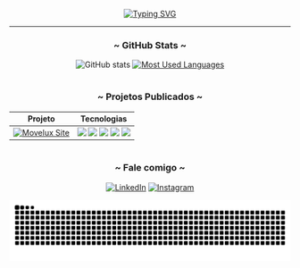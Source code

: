 <div align="center">
  
[![Typing SVG](https://readme-typing-svg.demolab.com?font=Fira+Code&size=40&pause=1000&color=16BDE4&width=500&height=100&lines=Boas+vindas!+%3C%2F%F0%9F%A4%99%3E)](https://git.io/typing-svg)

</div>

---

<div style="text-align: center;" align="center">
  <h3>~ GitHub Stats ~</h3>
  <img src="https://github-readme-stats-git-masterrstaa-rickstaa.vercel.app/api?username=renancassi&hide_title=true&show_icons=true&include_all_commits=false&count_private=true&line_height=25&hide=issues&bg_color=000&title_color=16BDE4FF&text_color=FFF&border_radius=3&border_color=16BDE4FF&icon_color=16BDE4FF&theme=jolly" alt="GitHub stats">

  <a href="https://github.com/renancassi/github-readme-stats">
    <img src="https://github-readme-stats-git-masterrstaa-rickstaa.vercel.app/api/top-langs/?username=renancassi&line_height=10&card_width=290&layout=compact&hide_title=false&count_private=true&langs_count=4&show_icons=true&title_color=16BDE4FF&hide=html,scss,less&bg_color=000&text_color=8B8B8B&border_radius=3&border_color=16BDE4FF&count_private=true" alt="Most Used Languages">
  </a>
</div>


#

<div align="center">
  <h3>~ Projetos Publicados ~</h3>
  
| Projeto                                         | Tecnologias    |
|-------------------------------------------------|----------------|
|<a href="https://movelux.vercel.app/" target="_blank"><img src="https://img.shields.io/badge/Movelux-000?style=for-the-badge&logo=vercel&logoColor=16BDE4&color=000" alt="Movelux Site" /></a>|<img src="https://img.shields.io/badge/Vercel-000?style=for-the-badge&logo=vercel&logoColor=white"/>  <img src="https://img.shields.io/badge/Next.js-000?style=for-the-badge&logo=next.js&logoColor=white" />  <img src="https://img.shields.io/badge/React-000?style=for-the-badge&logo=react&logoColor=61DAFB" />  <!--<br/>--><img src="https://img.shields.io/badge/TypeScript-000?style=for-the-badge&logo=typescript&logoColor=3178C6" /> <img src="https://img.shields.io/badge/Firebase-000?style=for-the-badge&logo=firebase&logoColor=FFC400"/>|
  <p>
  </p>
</div>

#

<div align="center">
<h3 align="center">~ Fale comigo ~</h3>

[![LinkedIn](https://img.shields.io/badge/-LinkedIn-000?style=for-the-badge&logo=linkedin&logoColor=FF00F6&color:FFF)](https://www.linkedin.com/in/renan-victor-borges-cassi-dos-santos/)
[![Instagram](https://img.shields.io/badge/-Instagram-000?style=for-the-badge&logo=instagram&logoColor=FF00F6&color:FFF)](https://www.instagram.com/renanzera.png/)

<div align="center">


<picture align="center">
  <source media="(prefers-color-scheme: light)" srcset="https://raw.githubusercontent.com/renancassi/renancassi/output/github-contribution-grid-snake-dark.svg">
  <source media="(prefers-color-scheme: dark)" srcset="https://raw.githubusercontent.com/renancassi/renancassi/output/github-contribution-grid-snake-dark.svg">
  <img align="center" alt="github contribution grid snake animation" src="https://raw.githubusercontent.com/renancassi/renancassi/output/github-contribution-grid-snake.svg">
</picture>

